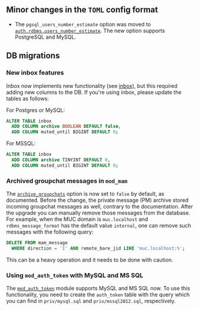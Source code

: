 ## Minor changes in the `TOML` config format

* The `pgsql_users_number_estimate` option was moved to [`auth.rdbms.users_number_estimate`](../authentication-methods/rdbms.md#authrdbmsusers_number_estimate). The new option supports PostgreSQL and MySQL.

## DB migrations

### New inbox features

Inbox now implements new functionality (see [inbox](../open-extensions/inbox.md)), but this required adding new columns to the DB. If you're using inbox, please update the tables as follows:

For Postgres or MySQL:
```sql
ALTER TABLE inbox
  ADD COLUMN archive BOOLEAN DEFAULT false,
  ADD COLUMN muted_until BIGINT DEFAULT 0;
```
For MSSQL:
```sql
ALTER TABLE inbox
  ADD COLUMN archive TINYINT DEFAULT 0,
  ADD COLUMN muted_until BIGINT DEFAULT 0;
```

### Archived groupchat messages in `mod_mam`

The [`archive_groupchats`](../modules/mod_mam.md#modulesmod_mampmarchive_groupchats) option is now set to `false` by default, as documented.
Before the change, the private message (PM) archive stored incoming groupchat messages as well, contrary to the documentation.
After the upgrade you can manually remove those messages from the database.
For example, when the MUC domain is `muc.localhost` and `rdbms_message_format` has the default value `internal`, one can remove such messages with the following query:

```sql
DELETE FROM mam_message
  WHERE direction = 'I' AND remote_bare_jid LIKE 'muc.localhost:%';
```

This can be a heavy operation and it needs to be done with caution.

### Using `mod_auth_token` with MySQL and MS SQL

The [`mod_auth_token`](../modules/mod_auth_token.md) module supports MySQL and MS SQL now. To use this functionality, you need to create the `auth_token` table with the query which you can find in `priv/mysql.sql` and `priv/mssql2012.sql`, respectively.
